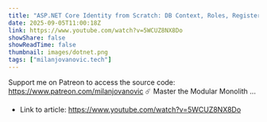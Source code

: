 ```yaml
---
title: "ASP.NET Core Identity from Scratch: DB Context, Roles, Registering Users"
date: 2025-09-05T11:00:18Z
link: https://www.youtube.com/watch?v=5WCUZ8NX8Do
showShare: false
showReadTime: false
thumbnail: images/dotnet.png
tags: ["milanjovanovic.tech"]
---
```

Support me on Patreon to access the source code: https://www.patreon.com/milanjovanovic ☄️ Master the Modular Monolith ...

- Link to article: https://www.youtube.com/watch?v=5WCUZ8NX8Do